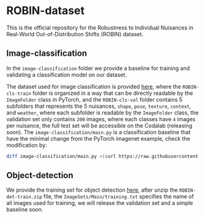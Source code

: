 # ROBIN-dataset

This is the official repository for the Robustness to Individual Nuisances in Real-World Out-of-Distribution Shifts (ROBIN) dataset.


## Image-classification

In the `image-classification` folder we provide a baseline for training and validating a classification model on our dataset.

The dataset used for image classification is provided [here](https://drive.google.com/drive/folders/1f2Ch6X1qnI6-OWugESEmeysRxx4IVkTL?usp=sharing), where the `ROBIN-cls-train` folder is organized in a way that can be directly readable by the `ImageFolder` class in PyTorch, and the `ROBIN-cls-val` folder contains 5 subfolders that represents the 5 nuisances, `shape`, `pose`, `texture`, `context`, and `weather`, where each subfolder is readable by the `ImageFolder` class, the validation set only contains `200` images, where each classes have `4` images per nuisance, the full test set will be accessible on the Codalab (releasing soon).
The `image-classification/main.py` is a classification baseline that have the minimal change from the PyTorch imagenet example, check the modification by:
```bash
diff image-classification/main.py <(curl https://raw.githubusercontent.com/pytorch/examples/master/imagenet/main.py)
```

## Object-detection

We provide the training set for object detection [here](https://drive.google.com/drive/folders/1f2Ch6X1qnI6-OWugESEmeysRxx4IVkTL?usp=sharing), after unzip the `ROBIN-det-train.zip` file, the `ImageSets/Main/training.txt` specifies the name of all images used for training, we will release the validation set and a simple baseline soon.






